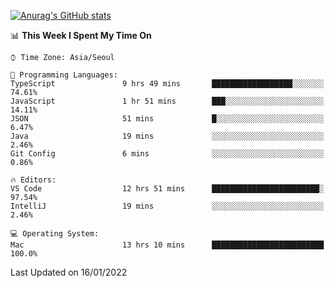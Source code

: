
<!--
**BHyeonKim/BHyeonKim** is a ✨ _special_ ✨ repository because its `README.md` (this file) appears on your GitHub profile.

Here are some ideas to get you started:

- 🔭 I’m currently working on ...
- 🌱 I’m currently learning ...
- 👯 I’m looking to collaborate on ...
- 🤔 I’m looking for help with ...
- 💬 Ask me about ...
- 📫 How to reach me: ...
- 😄 Pronouns: ...
- ⚡ Fun fact: ...
-->
[![Anurag's GitHub stats](https://github-readme-stats.vercel.app/api?username=BHyeonKim&show_icons=true&theme=dark)
](https://github.com/anuraghazra/github-readme-stats)
<!--START_SECTION:waka-->
📊 **This Week I Spent My Time On** 

```text
⌚︎ Time Zone: Asia/Seoul

💬 Programming Languages: 
TypeScript               9 hrs 49 mins       ██████████████████░░░░░░░   74.61% 
JavaScript               1 hr 51 mins        ███░░░░░░░░░░░░░░░░░░░░░░   14.11% 
JSON                     51 mins             █░░░░░░░░░░░░░░░░░░░░░░░░   6.47% 
Java                     19 mins             ░░░░░░░░░░░░░░░░░░░░░░░░░   2.46% 
Git Config               6 mins              ░░░░░░░░░░░░░░░░░░░░░░░░░   0.86%

🔥 Editors: 
VS Code                  12 hrs 51 mins      ████████████████████████░   97.54% 
IntelliJ                 19 mins             ░░░░░░░░░░░░░░░░░░░░░░░░░   2.46%

💻 Operating System: 
Mac                      13 hrs 10 mins      █████████████████████████   100.0%

```


 Last Updated on 16/01/2022
<!--END_SECTION:waka-->

